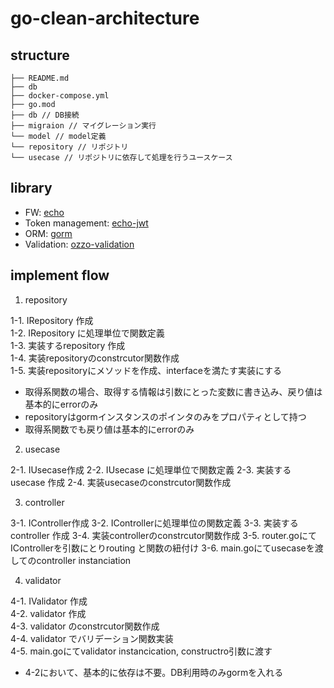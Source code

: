 # go-clean-architecture

## structure

```
├── README.md
├── db
├── docker-compose.yml
├── go.mod
├── db // DB接続
├── migraion // マイグレーション実行
└── model // model定義
└── repository // リポジトリ
└── usecase // リポジトリに依存して処理を行うユースケース

```

## library

- FW: [echo](https://github.com/labstack/echo)
- Token management: [echo-jwt](https://github.com/labstack/echo-jwt)
- ORM: [gorm](https://github.com/go-gorm/gorm)
- Validation: [ozzo-validation](https://github.com/go-ozzo/ozzo-validation)



## implement flow

1. repository  

1-1. IRepository 作成  
1-2. IRepository に処理単位で関数定義  
1-3. 実装するrepository 作成   
1-4. 実装repositoryのconstrcutor関数作成  
1-5. 実装repositoryにメソッドを作成、interfaceを満たす実装にする  

* 取得系関数の場合、取得する情報は引数にとった変数に書き込み、戻り値は基本的にerrorのみ  
* repositoryはgormインスタンスのポインタのみをプロパティとして持つ
* 取得系関数でも戻り値は基本的にerrorのみ  

2. usecase  

2-1. IUsecase作成
2-2. IUsecase に処理単位で関数定義
2-3. 実装するusecase 作成
2-4. 実装usecaseのconstrcutor関数作成

3. controller  

3-1. IController作成
3-2. IControllerに処理単位の関数定義
3-3. 実装するcontroller 作成
3-4. 実装controllerのconstrcutor関数作成
3-5. router.goにてIControllerを引数にとりrouting と関数の紐付け
3-6. main.goにてusecaseを渡してのcontroller instanciation

4. validator

4-1. IValidator 作成  
4-2. validator 作成  
4-3. validator のconstrcutor関数作成  
4-4. validator でバリデーション関数実装  
4-5. main.goにてvalidator instancication, constructro引数に渡す  

* 4-2において、基本的に依存は不要。DB利用時のみgormを入れる  
